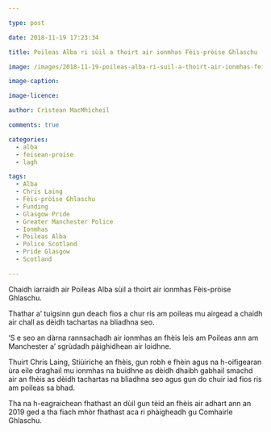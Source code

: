 ```yaml
---

type: post

date: 2018-11-19 17:23:34

title: Poileas Alba ri sùil a thoirt air ionmhas Fèis-pròise Ghlaschu

image: /images/2018-11-19-poileas-alba-ri-suil-a-thoirt-air-ionmhas-feis-proise-ghlaschu.jpg

image-caption:

image-licence:

author: Crìstean MacMhìcheil

comments: true

categories:
  - alba
  - feisean-proise
  - lagh

tags:
  - Alba
  - Chris Laing
  - Fèis-pròise Ghlaschu
  - Funding
  - Glasgow Pride
  - Greater Manchester Police
  - Ionmhas
  - Poileas Alba
  - Police Scotland
  - Pride Glasgow
  - Scotland

---
```


Chaidh iarraidh air Poileas Alba sùil a thoirt air ionmhas Fèis-pròise Ghlaschu.

<!--more-->

Thathar a&#8217; tuigsinn gun deach fios a chur ris am poileas mu airgead a chaidh air chall as dèidh tachartas na bliadhna seo.

&#8216;S e seo an dàrna rannsachadh air ionmhas an fhèis leis am Poileas ann am Manchester a&#8217; sgrùdadh pàighidhean air loidhne.

Thuirt Chris Laing, Stiùiriche an fhèis, gun robh e fhèin agus na h-oifigearan ùra eile draghail mu ionmhas na buidhne as dèidh dhaibh gabhail smachd air an fhèis as dèidh tachartas na bliadhna seo agus gun do chuir iad fios ris am poileas sa bhad.

Tha na h-eagraichean fhathast an dùil gun tèid an fhèis air adhart ann an 2019 ged a tha fiach mhòr fhathast aca ri phàigheadh gu Comhairle Ghlaschu.
